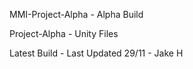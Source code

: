 MMI-Project-Alpha - Alpha Build

Project-Alpha - Unity Files

Latest Build - Last Updated 29/11 - Jake H
